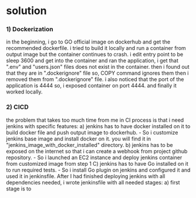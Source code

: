 # solution

### 1) Dockerization
in the beginning, i go to GO official image on dockerhub and get the recommended dockerfile. i tried to build it locally and run a container from output image but the container continues to crash. i edit entry point to be sleep 3600 and get into the container and ran the application, i get that ".env" and "users.json" files does not exist in the container. then i found out that they are in ".dockerignore" file so, COPY command ignores them then i removed them from ".dockerignore" file. i also noticed that the port of the application is 4444 so, i exposed container on port 4444. and finally it worked locally.

### 2) CICD
the problem that takes too much time from me in CI process is that i need jenkins with specific features:
    a) jenkins has to have docker installed on it to build docker file and push output image to dockerhub. 
     - So i customize jenkins base image and install docker on it. you will find it in "jenkins_image_with_docker_installed" directory.
    b) jenkins has to be exposed on the internet so that i can create a webhook from project github repository. 
     - So i launched an EC2 instance and deploy jenkins container from customized image from step 1 
    C) jenkins has to have Go installed on it to run required tests.
     - So i install Go plugin on jenkins and configured it and used it in jenkinsfile.
After I had finished deploying jenkins with all dependencies needed, i wrote jenkinsfile with all needed stages:
    a) first stage is to


